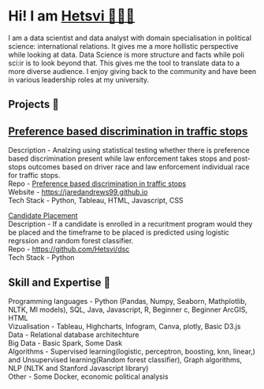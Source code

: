 # Hi! I am [Hetsvi 👩🏻‍💻](https://www.linkedin.com/in/hetsvi)
I am a data scientist and data analyst with domain specialisation in political science: international relations. It gives me a more hollistic perspective while looking at data. Data Science is more structure and facts while poli sci:ir is to look beyond that. This gives me the tool to translate data to a more diverse audience. I enjoy giving back to the community and have been in various leadership roles at my university.

## Projects 💜

[Preference based discrimination in traffic stops](https://jaredandrews99.github.io)  
-
Description - Analzing using statistical testing whether there is preference based discrimination present while law enforcement takes stops and post-stops outcomes based on driver race and law enforcement individual race for traffic stops.   
Repo - [Preference based discrimination in traffic stops](https://github.com/Hetsvi/Preference-based-discrimination-in-traffic-stops)  
Website - https://jaredandrews99.github.io  
Tech Stack - Python, Tableau, HTML, Javascript, CSS 

[Candidate Placement](https://github.com/Hetsvi/dsc/blob/main/Candidate%20Placement.ipynb)  
Description - If a candidate is enrolled in a recuritment program would they be placed and the timeframe to be placed is predicted using logistic regrssion and random forest classifier.  
Repo - https://github.com/Hetsvi/dsc  
Tech Stack - Python  


## Skill and Expertise 🧿
Programming languages - Python (Pandas, Numpy, Seaborn, Mathplotlib, NLTK, Ml models), SQL, Java, Javascript, R, Beginner c, Beginner ArcGIS, HTML  
Vizualisation - Tableau, Highcharts, Infogram, Canva, plotly, Basic D3.js  
Data - Relational database architechture  
Big Data - Basic Spark, Some Dask  
Algorithms - Supervised learning(logistic, perceptron, boosting, knn, linear,) and Unsupervised learning(Random forest classifier), Graph algorithms, NLP (NLTK and Stanford Javascript library)  
Other - Some Docker, economic political analysis  

